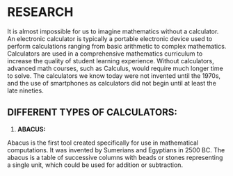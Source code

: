 # RESEARCH
It is almost impossible for us to imagine mathematics without a calculator. An electronic calculator is typically a portable electronic device used to perform calculations ranging from basic arithmetic to complex mathematics. Calculators are used in a comprehensive mathematics curriculum to increase the quality of student learning experience. Without calculators, advanced math courses, such as Calculus, would require much longer time to solve. The calculators we know today were not invented until the 1970s, and the use of smartphones as calculators did not begin until at least the late nineties.

## DIFFERENT TYPES OF CALCULATORS:

1. **ABACUS:**

Abacus is the first tool created specifically for use in mathematical computations. It was invented by Sumerians and Egyptians in 2500 BC. The abacus is a table of successive columns with beads or stones representing a single unit, which could be used for addition or subtraction. 

